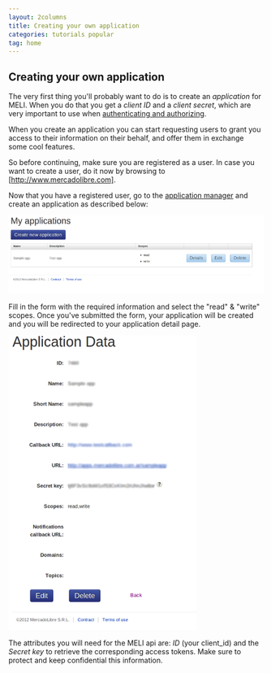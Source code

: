 ```yaml
---
layout: 2columns
title: Creating your own application
categories: tutorials popular
tag: home
---
```


## Creating your own application

The very first thing you'll probably want to do is to create an _application_ for MELI. When you do that you get a _client ID_ and a _client secret_, which are very important to use when [authenticating and authorizing](/authentication-and-authorization).

When you create an application you can start requesting users to grant you access to their information on their behalf, and offer them in exchange some cool features.

So before continuing, make sure you are registered as a user. In case you want to create a user, do it now by browsing to [http://www.mercadolibre.com].

Now that you have a registered user, go to the [application manager](http://applications.mercadolibre.com.ar/home) and create an application as described below:

![App create](/images/applications.png)


Fill in the form with the required information and select the "read" & "write" scopes. Once you've submitted the form, your application will be created and you will be redirected to your
application detail page.

![App detail](/images/application-detail.png)

The attributes you will need for the MELI api are: _ID_ (your client_id) and the  _Secret key_ to retrieve the corresponding access tokens. Make sure to protect and keep confidential this information.

